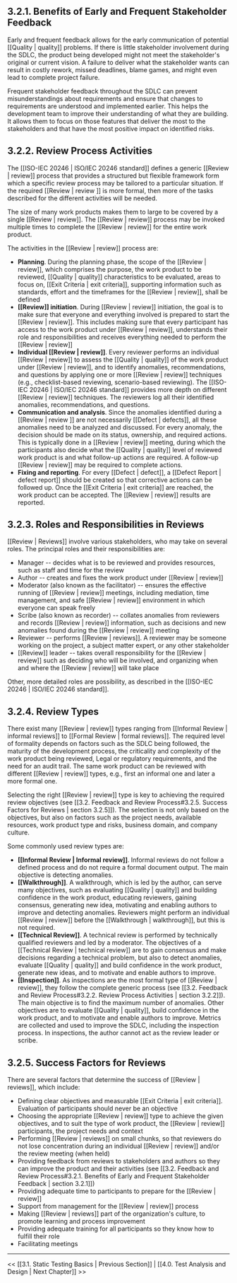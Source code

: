 
##  3.2.1.  Benefits of Early and Frequent Stakeholder Feedback

Early and frequent feedback allows for the early communication of potential [[Quality | quality]] problems.  If there is little stakeholder involvement during the SDLC, the product being developed might not meet the stakeholder's original or current vision.  A failure to deliver what the stakeholder wants can result in costly rework, missed deadlines, blame games, and might even lead to complete project failure.

Frequent stakeholder feedback throughout the SDLC can prevent misunderstandings about requirements and ensure that changes to requirements are understood and implemented earlier.  This helps the development team to improve their understanding of what they are building.  It allows them to focus on those features that deliver the most to the stakeholders and that have the most positive impact on identified risks.

##  3.2.2.  Review Process Activities

The [[ISO-IEC 20246 | ISO/IEC 20246 standard]] defines a generic [[Review | review]] process that provides a structured but flexible framework form which a specific review process may be tailored to a particular situation.  If the required [[Review | review ]] is more formal, then more of the tasks described for the different activities will be needed.

The size of many work products makes them to large to be covered by a single [[Review | review]].  The [[Review | review]] process may be invoked multiple times to complete the [[Review | review]] for the entire work product.

The activities in the [[Review | review]] process are:

* **Planning**.  During the planning phase, the scope of the [[Review | review]], which comprises the purpose, the work product to be reviewed, [[Quality | quality]] characteristics to be evaluated, areas to focus on, [[Exit Criteria | exit criteria]], supporting information such as standards, effort and the timeframes for the [[Review | review]], shall be defined 
* **[[Review]] initiation**.  During [[Review | review]] initiation, the goal is to make sure that everyone and everything involved is prepared to start the [[Review | review]].  This includes making sure that every participant has access to the work product under [[Review | review]], understands their role and responsibilities and receives everything needed to perform the [[Review | review]]
* **Individual [[Review | review]]**.  Every reviewer performs an individual [[Review | review]] to assess the [[Quality | quality]] of the work product under [[Review | review]], and to identify anomalies, recommendations, and questions by applying one or more [[Review | review]] techniques (e.g.,  checklist-based reviewing, scenario-based reviewing).  The [[ISO-IEC 20246 | ISO/IEC 20246 standard]] provides more depth on different [[Review | review]] techniques.  The reviewers log all their identified anomalies, recommendations, and questions.
* **Communication and analysis**.  Since the anomalies identified during a [[Review | review ]] are not necessarily [[Defect | defects]], all these anomalies need to be analyzed and discussed.  For every anomaly, the decision should be made on its status, ownership, and required actions.  This is typically done in a [[Review | review]] meeting, during which the participants also decide what the [[Quality | quality]] level of reviewed work product is and what follow-up actions are required.  A follow-up [[Review | review]] may be required to complete actions.
* **Fixing and reporting**.  For every [[Defect | defect]], a [[Defect Report | defect report]] should be created so that corrective actions can be followed up.  Once the [[Exit Criteria | exit criteria]] are reached, the work product can be accepted.  The [[Review | review]] results are reported.

##  3.2.3.  Roles and Responsibilities in Reviews

[[Review | Reviews]] involve various stakeholders, who may take on several roles.  The principal roles and their responsibilities are:

* Manager -- decides what is to be reviewed and provides resources, such as staff and time for the review
* Author -- creates and fixes the work product under [[Review | review]]
* Moderator (also known as the facilitator) -- ensures the effective running of [[Review | review]] meetings, including mediation, time management, and safe [[Review | review]] environment in which everyone can speak freely
* Scribe (also known as recorder) -- collates anomalies from reviewers and records [[Review | review]] information, such as decisions and new anomalies found during the [[Review | review]] meeting
* Reviewer -- performs [[Review | reviews]].  A reviewer may be someone working on the project, a subject matter expert, or any other stakeholder
* [[Review]] leader -- takes overall responsibility for the [[Review | review]] such as deciding who will be involved, and organizing when and where the [[Review | review]] will take place

Other, more detailed roles are possibility, as described in the [[ISO-IEC 20246 | ISO/IEC 20246 standard]].

##  3.2.4.  Review Types

There exist many [[Review | review]] types ranging from [[Informal Review | informal reviews]] to [[Formal Review | formal reviews]].  The required level of formality depends on factors such as the SDLC being followed, the maturity of the development process, the criticality and complexity of the work product being reviewed,  Legal or regulatory requirements, and the need for an audit trail.  The same work product can be reviewed with different [[Review | review]] types, e.g., first an informal one and later a more formal one.

Selecting the right [[Review | review]] type is key to achieving the required review objectives (see [[3.2.  Feedback and Review Process#3.2.5. Success Factors for Reviews | section 3.2.5]]).  The selection is not only based on the objectives, but also on factors such as the project needs, available resources, work product type and risks,  business domain, and company culture.

Some commonly used review types are:

* **[[Informal Review | Informal review]]**.  Informal reviews do not follow a defined process and do not require a formal document output.  The main objective is detecting anomalies.
* **[[Walkthrough]]**.  A walkthrough, which is led by the author, can serve many objectives, such as evaluating [[Quality | quality]] and building confidence in the work product, educating reviewers, gaining consensus, generating new idea, motivating and enabling authors to improve and detecting anomalies.  Reviewers might perform an individual [[Review | review]] before the [[Walkthrough | walkthrough]], but this is not required.
* **[[Technical Review]]**.  A technical review is performed by technically qualified reviewers and led by a moderator.  The objectives of a [[Technical Review | technical review]] are to gain consensus and make decisions regarding a technical problem, but also to detect anomalies, evaluate [[Quality | quality]] and build confidence in the work product, generate new ideas, and to motivate and enable authors to improve.
* **[[Inspection]]**.  As inspections are the most formal type of [[Review | review]], they follow the complete generic process (see [[3.2.  Feedback and Review Process#3.2.2. Review Process Activities | section 3.2.2]]).  The main objective is to find the maximum number of anomalies.  Other objectives are to evaluate [[Quality | quality]], build confidence in the work product, and to motivate and enable authors to improve.  Metrics are collected and used to improve the SDLC, including the inspection process.  In inspections, the author cannot act as the review leader or scribe.

##  3.2.5.  Success Factors for Reviews

There are several factors that determine the success of [[Review | reviews]], which include:

* Defining clear objectives and measurable [[Exit Criteria | exit criteria]].  Evaluation of participants should never be an objective
* Choosing the appropriate [[Review | review]] type to achieve the given objectives, and to suit the type of work product, the [[Review | review]] participants, the project needs and context
* Performing [[Review | reviews]] on small chunks, so that reviewers do not lose concentration during an individual [[Review | review]] and/or the review meeting (when held)
* Providing feedback from reviews to stakeholders and authors so they can improve the product and their activities (see [[3.2.  Feedback and Review Process#3.2.1. Benefits of Early and Frequent Stakeholder Feedback | section 3.2.1]])
* Providing adequate time to participants to prepare for the [[Review | review]]
* Support from management for the [[Review | review]] process
* Making [[Review | reviews]] part of the organization's culture, to promote learning and process improvement
* Providing adequate training for all participants so they know how to fulfill their role
* Facilitating meetings

---
<< [[3.1.  Static Testing Basics | Previous Section]] | 
[[4.0.  Test Analysis and Design | Next Chapter]] >>
